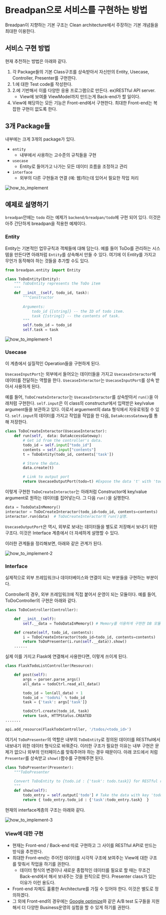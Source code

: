 Breadpan으로 서비스를 구현하는 방법
===========

Breadpan이 지향하는 기본 구조는 Clean architecture에서 주장하는 기본 개념들을 최대한 이용한다. 

서비스 구현 방법
-----

현재 추천하는 방법은 아래와 같다. 
1. 각 Package들의 기본 Class구조를 상속받아서 자신만의 Entity, Usecase, Controller, Presenter를 구현한다. 
2. 1.에 대한 Test code를 작성한다. 
3. 2.에 기반해서 이를 다양한 응용 프로그램으로 만든다. ex)RESTful API server.
    - View에 보여줄 ViewModel까지 만드는게 Back-end가 할 일이다. 
4. View에 해당하는 모든 기능은 Front-end에서 구현한다. 최대한 Front-end는 복잡한 구현이 없도록 한다. 


3개 Package들
------

내부에는 크게 3개의 package가 있다. 
* ```entity```
    - 내부에서 사용하는 고수준의 규칙들을 구현
* ```usecase```
    - Entity로 들어가고 나가는 모든 데이터 흐름을 조정하고 관리 
* ```interface```
    - 외부의 다른 구현들과 연결 (예: 웹)하는데 있어서 필요한 작업 처리  

![how_to_implement](https://www.plantuml.com/plantuml/png/0/TPBD2i8m48JlVOgS1VC4fIZ-uKal7ZokwIfYcvJT3IBgkvlQ7z2qkUNRONOcPCO29Bui4bC0ipewJxkxNOB02HYvnVLzRWmoRq3m3eyagS3Su8BgH0Xv1LQZbQiyL9gk2KhCClLCL3Yh1ckT3RYy1tmyemch8wD3mxUsyh9t92hLkdKVcR-2eAU214OSAVMhxlbqEkdepajdCgOUxDEgO_wD4htjKFjhlU8Cvh__df2ndeNDhomE6YGBPuLSKM2JBihyAwdhzgOXoWnj7lx11m00 "how_to_implement")

<!-- 
 ```plantuml
@startuml
class YourOwnDatabases
class DataAccessGateway

package breadpan.entity <<Frame>> {
    Entity ..> DataAccessGateway
}

package breadpan.usecase <<Frame>> {
    UsecaseInputPort <.. Entity
    UsecaseInputPort <|.. UsecaseInteractor  
    UsecaseInteractor --* UsecaseOutputPort  
    UsecaseInteractor ..> DataAccessGateway  
    DataAccessGateway <|.. YourOwnDatabases
}

package breadpan.interface <<Frame>> {
  Presenter ..|> UsecaseOutputPort
  Controller ..> UsecaseInteractor
  Controller --* Presenter
}
@enduml
``` -->

예제로 설명하기
---------

 ```breadpan```안에는 ```todo``` 라는 예제가 ```backend/breadpan/todo```에 구현 되어 있다. 이것은 아주 간단하게 breadpan을 적용한 예제이다. 


### Entity

 Entity는 기본적인 업무규칙과 객체들에 대해 담는다. 예를 들어 ToDo를 관리하는 시스템을 만든다면 아래처럼 ```Entity```를 상속해서 만들 수 있다. 여기에 이 Entity를 가지고 무언가 동작해야 하는 것들을 추가할 수도 있다. 
 
```python
from breadpan.entity import Entity

class ToDoEntity(Entity):
    """ ToDoEntity represents the ToDo item
    """
    def __init__(self, todo_id, task):
        """Constructor 
        
        Arguments:
            todo_id {[string]} -- the ID of todo item. 
            task {[string]} -- the contents of task.
        """
        self.todo_id = todo_id
        self.task = task
```



![how_to_implement-1](https://www.plantuml.com/plantuml/png/0/SoWkIImgAStDuU8gI4pEJanFLKWgIarCAKZCqqlDAyaigLImiN4hIinDjRDJK7O10uLgBWKWG5EdvmfLhgkhu99OakYOd9nQNEoUM99QdbZ9LOimloG_9H_JRFncrkZfAOG0zK7uGDCSKlDIWAu60000 "how_to_implement-1")

<!-- 
```plantuml
@startuml

package breadpan.entity <<Frame>> #DDDDDD {
    breadpan.entity.Entity <-- DataAccessGateway
}

package todo.entity <<Frame>> {
    breadpan.entity.Entity <|.. TodoEntity
}
@enduml
``` -->


### Usecase

이 계층에서 실질적인 Operation들을 구현하게 된다. 

`UsecaseInputPort`는 외부에서 들어오는 데이터들을 가지고 `UsecaseInteractor`에 데이터를 전달하는 역할을 한다. `UsecaseInteractor`는 `UsecaseInputPort`를 상속 받아서 사용하게 된다. 

예를 들어, `ToDoCreateInteractor`는 `UsecaseInteractor`를 상속받아서 `run()`을 아래처럼 구현한다. `self.input`은 이 class의 constructur에서 입력받은 key/value argument들을 보관하고 있다. 이로서 arguement의 data 형식에서 자유로워질 수 있다.  `self.input`의 데이터를 가지고 작업을 작업을 한 다음, `DataAccessGateway`를 통해 저장한다.  
```python
class ToDoCreateInteractor(UsecaseInteractor):
    def run(self,  data: DataAccessGateway):        
        # Get id from the controller's data. 
        todo_id = self.input["todo_id"]
        contents = self.input["contents"]
        t = ToDoEntity(todo_id, contents['task'])

        # Store the data.
        data.create(t)

        # Link to output port
        return UsecaseOutputPort(todo=t) #Expose the data 't' with 'todo' as key.
```

이렇게 구현한 `ToDoCreateInteractor`는 아래처럼 Constructor에 key/value argument로 원하는 데이터를 집어넣는다. 그 다음 `run()`을 실행한다.   

``` python
data = TodoDataInMemory() 
interactor = ToDoCreateInteractor(todo_id=todo_id, contents=contents)
interactor.run(data)  # ToDoCreateInteractor의 run()실행.
```

```UsecaseOutputPort```은 역시, 외부로 보내는 데이터들을 별도로 저장해서 보내기 위한 구조다. 이것은 Interface 계층에서 더 자세하게 설명할 수 있다. 

이러한 관계들을 정리해보면, 아래와 같은 관계가 된다. 

![how_to_implement-2](https://www.plantuml.com/plantuml/png/0/XP712e9048RlFiL0jy1z0X4ZAJf47Um1fdMAI5tP7GaftxtLDOmIdSkmo_V_i_ClH8PHSvLd7fGextWbO9KgKHcIQ0Y2OACnfp24fmTjnSYuafACsIBJ0si8Na8uqQrWqXUK919xRCbTiQTSwTff4nMhjIQhsxKaIbRQoS_sDYsn-CmL9zS7pZdCStD-PSL7fNdQxb3r62nzV_JPKmjPoLzA7TzuGyg_ex-INiHTzO7B38s1aJmQ3o8gKljtRm00 "how_to_implement-2")

 <!-- ```plantuml
 @startuml
 package todo.usecase <<Frame>> {
     DataAccessGateway <|.. todo.interface.TodoDataInMemory
     ToDoCreateInteractor <|.. breadpan.usecase.UsecaseInteractor
     breadpan.usecase.UsecaseInteractor <|.. breadpan.usecase.UsecaseInputPort
     breadpan.usecase.UsecaseOuputPort *-- ToDoCreateInteractor
     ToDoCreateInteractor <-- DataAccessGateway
    }

 package breadpan.usecase <<Frame>> #DDDDDD{
     class UsecaseInteractor
 }
 @enduml
 ``` -->

### Interface
 
 실제적으로 외부 프레임워크나 데이터베이스와 연결이 되는 부분들을 구현하는 부분이다. 
 
 Controller의 경우, 외부 프레임워크에 직접 붙어서 운영이 되는 모듈이다. 예를 들어, ToDoController의 구현은 아래와 같다. 

```python
class ToDoController(Controller):

    def __init__(self):
        self.__data = TodoDataInMemory() # Memory를 이용하게 구현한 DB 모듈.

    def create(self, todo_id, contents):
        i = ToDoCreateInteractor(todo_id=todo_id, contents=contents)
        return ToDoPresenter(i.run(self.__data)).show()
    ......
```
실제 이를 가지고 Flask에 연결해서 사용한다면, 이렇게 쓰이게 된다. 

```python
class FlaskTodoListController(Resource):

    def post(self):
        args = parser.parse_args()
        all_data = todoCtrl.read_all_data()

        todo_id = len(all_data) + 1
        todo_id = 'todo%i' % todo_id
        task = {'task': args['task']} 

        todoCtrl.create(todo_id, task)
        return task, HTTPStatus.CREATED
.......

api.add_resource(FlaskTodoController, '/todos/<todo_id>')
```

여기서 `ToDoPresenter`의 역할은 내부의 `ToDoEntity`로 정의된 데이터를 RESTful에서 내보내기 위한 데이터 형식으로 바꿔준다. 이러한 구조가 필요한 이유는 내부 구현은 문제가 없으나 외부의 인터페이스를 맞춰주어야 하는 경우 때문이다. 아래 코드에서 처럼 `Presenter`를 상속받고 `show()`함수를 구현해주면 된다. 

``` python
class ToDoPresenter(Presenter):
    """ToDoPresenter
    
    Convert ToDoEntity to {todo.id : {'task': todo.task}} for RESTful response as view. 
    """
    def show(self):
        todo_entry = self.output['todo'] # Take the data with key 'todo' TodoController exposed.
        return { todo_entry.todo_id : {'task':todo_entry.task}  }
```

현재의 interface계층의 구조는 아래와 같다.

![how_to_implement-3](https://www.plantuml.com/plantuml/png/0/RP1D2i8m48NtFSM0w_O4fLGiYWkXYrvWJ4SHqqoPZ4XHxsv_n4PgTlaoxytBoxsYwAsnKTIYkUAPGBdcvEAKv8I684stWWrb6JmYWAf_B51nxmxKi7IGFkCO1h8sXhpVeT8TktxoA8HrYswsIaeXJyDjKbLSy1VzLspOgR2reMHcOvuGG9mj4dw6WjqBczVy-MM6e81LCPwX1sFHUmZJJ-JNDITNzzs-0G00 "how_to_implement-3")

<!-- 
```plantuml
@startuml

package todo.interface <<Frame>> {
  TodoDataInMemory <|-- DataAccessGateway
  breadpan.interface.Presenter <|-- ToDoPresenter
  breadpan.interface.Controller <|-- ToDoController
  ToDoController -> TodoDataInMemory
  ToDoPresenter <- ToDoController
}

package breadpan.interface <<Frame>> #DDDDDD{
  class Presenter
  class Controller
}

@enduml
``` -->


### View에 대한 구현 
- 현재는 Front-end / Back-end 따로 구현하고 그 사이를 RESTful API로 만드는 방식을 추천한다. 
- 최대한 Front-end는 주어진 데이터를 시각적 구조에 보여주는 View에 대한 구조를 맞춰서 작업을 하기를 권한다.
    - 데이터 형식의 변경이나 새로운 종합적인 데이터를 필요로 할 때는 무조건 Back-end에서 해서 보내주는 것을 원칙으로 한다. Presenter class가 있는 이유가 이런 용도다. 
- Front-end 자체도 훌륭한 Architecture를 가질 수 있어야 한다. 이것은 별도로 정의하겠다. 
- 그 외에 Front-end의 경우에는 [Google optimize](https://optimize.google.com/)와 같은 A/B test 도구들을 지원해서 더 다양한 Business운영의 실험을 할 수 있게 하기를 권한다.
